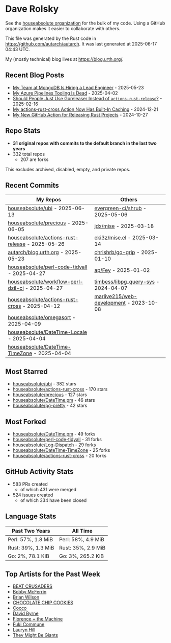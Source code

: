 
# Dave Rolsky

See the [houseabsolute organization](https://github.com/houseabsolute) for the
bulk of my code. Using a GitHub organization makes it easier to collaborate
with others.

This file was generated by the Rust code in
https://github.com/autarch/autarch. It was last generated at 2025-06-17 04:43 UTC.

My (mostly technical) blog lives at https://blog.urth.org/.

## Recent Blog Posts

- [My Team at MongoDB Is Hiring a Lead Engineer](https://blog.urth.org/2025/05/23/my-team-at-mongodb-is-hiring-a-lead-engineer/) - 2025-05-23
- [My Azure Pipelines Tooling Is Dead](https://blog.urth.org/2025/04/02/my-azure-pipelines-tooling-is-dead/) - 2025-04-02
- [Should People Just Use Goreleaser Instead of `actions-rust-release`?](https://blog.urth.org/2025/02/16/should-people-just-use-goreleaser-instead-of-actions-rust-release/) - 2025-02-16
- [My actions-rust-cross Action Now Has Built-In Caching](https://blog.urth.org/2024/12/21/my-actions-rust-cross-action-now-has-built-in-caching/) - 2024-12-21
- [My New GitHub Action for Releasing Rust Projects](https://blog.urth.org/2024/10/27/my-new-github-action-for-releasing-rust-projects/) - 2024-10-27


## Repo Stats
- **31 original repos with commits to the default branch in the last two years**
- 332 total repos
  - 207 are forks

This excludes archived, disabled, empty, and private repos.

## Recent Commits
| My Repos | Others |
|----------|--------|
| [houseabsolute/ubi](https://github.com/houseabsolute/ubi) - 2025-06-13              | [evergreen-ci/shrub](https://github.com/evergreen-ci/shrub) - 2025-05-06                |
| [houseabsolute/precious](https://github.com/houseabsolute/precious) - 2025-06-05              | [jdx/mise](https://github.com/jdx/mise) - 2025-03-18                |
| [houseabsolute/actions-rust-release](https://github.com/houseabsolute/actions-rust-release) - 2025-05-26              | [eki3z/mise.el](https://github.com/eki3z/mise.el) - 2025-03-14                |
| [autarch/blog.urth.org](https://github.com/autarch/blog.urth.org) - 2025-05-23              | [chrishrb/go-grip](https://github.com/chrishrb/go-grip) - 2025-01-10                |
| [houseabsolute/perl-code-tidyall](https://github.com/houseabsolute/perl-code-tidyall) - 2025-04-27              | [ap/Fey](https://github.com/ap/Fey) - 2025-01-02                |
| [houseabsolute/workflow-perl-dzil-ci](https://github.com/houseabsolute/workflow-perl-dzil-ci) - 2025-04-27              | [timbess/libpg_query-sys](https://github.com/timbess/libpg_query-sys) - 2024-04-07                |
| [houseabsolute/actions-rust-cross](https://github.com/houseabsolute/actions-rust-cross) - 2025-04-12              | [marlive215/web-development](https://github.com/marlive215/web-development) - 2023-10-08                |
| [houseabsolute/omegasort](https://github.com/houseabsolute/omegasort) - 2025-04-09              |                 |
| [houseabsolute/DateTime-Locale](https://github.com/houseabsolute/DateTime-Locale) - 2025-04-04              |                 |
| [houseabsolute/DateTime-TimeZone](https://github.com/houseabsolute/DateTime-TimeZone) - 2025-04-04              |                 |


## Most Starred
- [houseabsolute/ubi](https://github.com/houseabsolute/ubi) - 382 stars
- [houseabsolute/actions-rust-cross](https://github.com/houseabsolute/actions-rust-cross) - 170 stars
- [houseabsolute/precious](https://github.com/houseabsolute/precious) - 127 stars
- [houseabsolute/DateTime.pm](https://github.com/houseabsolute/DateTime.pm) - 46 stars
- [houseabsolute/pg-pretty](https://github.com/houseabsolute/pg-pretty) - 42 stars


## Most Forked
- [houseabsolute/DateTime.pm](https://github.com/houseabsolute/DateTime.pm) - 49 forks
- [houseabsolute/perl-code-tidyall](https://github.com/houseabsolute/perl-code-tidyall) - 31 forks
- [houseabsolute/Log-Dispatch](https://github.com/houseabsolute/Log-Dispatch) - 29 forks
- [houseabsolute/DateTime-TimeZone](https://github.com/houseabsolute/DateTime-TimeZone) - 25 forks
- [houseabsolute/actions-rust-cross](https://github.com/houseabsolute/actions-rust-cross) - 20 forks


## GitHub Activity Stats
- 583 PRs created
  - of which 431 were merged
- 524 issues created
  - of which 334 have been closed

## Language Stats
| Past Two Years        | All Time                |
|-----------------------|-------------------------|
| Perl: 57%, 1.8 MiB              | Perl: 58%, 4.9 MiB                |
| Rust: 39%, 1.3 MiB              | Rust: 35%, 2.9 MiB                |
| Go: 2%, 78.1 KiB              | Go: 3%, 265.2 KiB                |


## Top Artists for the Past Week
* [BEAT CRUSADERS](https://musicbrainz.org/artist/e8575463-1ef4-4fc7-8d63-b8b12fe3c13b)
* [Bobby McFerrin](https://musicbrainz.org/artist/a996b5bd-db99-4257-b036-336f63448aa2)
* [Brian Wilson](https://musicbrainz.org/search?query=Brian%20Wilson&amp;type=artist&amp;method=indexed)
* [CHOCOLATE CHIP COOKIES](https://musicbrainz.org/search?query=CHOCOLATE%20CHIP%20COOKIES&amp;type=artist&amp;method=indexed)
* [Cocco](https://musicbrainz.org/artist/7f28f385-a591-4f66-80ea-a81a0f2abb54)
* [David Byrne](https://musicbrainz.org/artist/d4659efb-b8eb-4f03-95e9-f69ce35967a9)
* [Florence + the Machine](https://musicbrainz.org/artist/5fee3020-513b-48c2-b1f7-4681b01db0c6)
* [Fuki Commune](https://musicbrainz.org/search?query=Fuki%20Commune&amp;type=artist&amp;method=indexed)
* [Lauryn Hill](https://musicbrainz.org/artist/e8414012-4a1c-4ad4-be5e-fc55294e28cc)
* [They Might Be Giants](https://musicbrainz.org/artist/183d6ef6-e161-47ff-9085-063c8b897e97)

